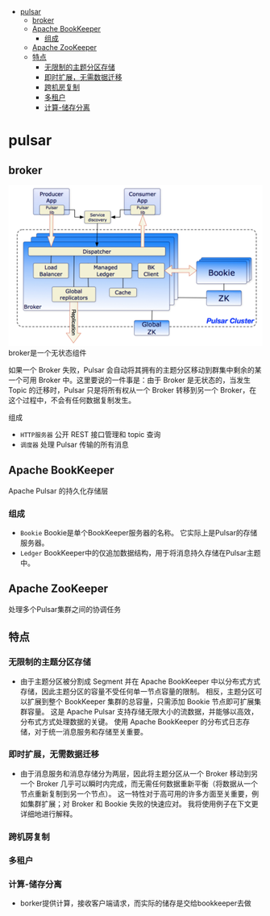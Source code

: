
* [pulsar](#pulsar)
    * [broker](#broker)
    * [Apache BookKeeper](#apache-bookkeeper)
        * [组成](#组成)
    * [Apache ZooKeeper](#apache-zookeeper)
    * [特点](#特点)
        * [无限制的主题分区存储](#无限制的主题分区存储)
        * [即时扩展，无需数据迁移](#即时扩展无需数据迁移)
        * [跨机房复制](#跨机房复制)
        * [多租户](#多租户)
        * [计算-储存分离](#计算-储存分离)

# pulsar
## broker
![](../img/消息队列/pulsar/broker.png)
broker是一个无状态组件

如果一个 Broker 失败，Pulsar 会自动将其拥有的主题分区移动到群集中剩余的某一个可用 Broker 中。这里要说的一件事是：由于 Broker 是无状态的，当发生 Topic 的迁移时，Pulsar 只是将所有权从一个 Broker 转移到另一个 Broker，在这个过程中，不会有任何数据复制发生。

组成
- `HTTP服务器` 公开 REST 接口管理和 topic 查询
- `调度器` 处理 Pulsar 传输的所有消息
## Apache BookKeeper
Apache Pulsar 的持久化存储层

### 组成
- `Bookie` Bookie是单个BookKeeper服务器的名称。 它实际上是Pulsar的存储服务器。
- `Ledger`  BookKeeper中的仅追加数据结构，用于将消息持久存储在Pulsar主题中。
## Apache ZooKeeper
处理多个Pulsar集群之间的协调任务
## 特点
### 无限制的主题分区存储
- 由于主题分区被分割成 Segment 并在 Apache BookKeeper 中以分布式方式存储，因此主题分区的容量不受任何单一节点容量的限制。 相反，主题分区可以扩展到整个 BookKeeper 集群的总容量，只需添加 Bookie 节点即可扩展集群容量。 这是 Apache Pulsar 支持存储无限大小的流数据，并能够以高效，分布式方式处理数据的关键。 使用 Apache BookKeeper 的分布式日志存储，对于统一消息服务和存储至关重要。

### 即时扩展，无需数据迁移
- 由于消息服务和消息存储分为两层，因此将主题分区从一个 Broker 移动到另一个 Broker 几乎可以瞬时内完成，而无需任何数据重新平衡（将数据从一个节点重新复制到另一个节点）。 这一特性对于高可用的许多方面至关重要，例如集群扩展；对 Broker 和 Bookie 失败的快速应对。 我将使用例子在下文更详细地进行解释。

### 跨机房复制

### 多租户

### 计算-储存分离
- borker提供计算，接收客户端请求，而实际的储存是交给bookkeeper去做